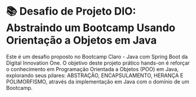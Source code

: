 # 📚 Desafio de Projeto DIO: Abstraindo um Bootcamp Usando Orientação a Objetos em Java

Este é um desafio proposto no Bootcamp Claro - Java com Spring Boot da Digital Innovation One. 
O objetivo deste projeto prático hands-on é reforçar o conhecimento em Programação Orientada a Objetos (POO) em Java, explorando seus pilares: ABSTRAÇÃO, ENCAPSULAMENTO, HERANÇA E POLIMORFISMO, através da implementação em Java com o domínio de um Bootcamp. 


